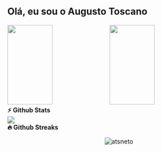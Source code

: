 ## Olá, eu sou o Augusto Toscano
<div>
<img height="180em" width="45%" src="https://github-readme-stats.vercel.app/api?username=atsneto&theme=blue-green"/>
 <img height="180em" width="45%" src="https://github-readme-stats.vercel.app/api/top-langs/?username=atsneto&theme=blue-green"/>
</div>
<summary><b>⚡ Github Stats</b></summary>

  <div>
  <img src="https://skillicons.dev/icons?i=git,idea,java,postgres" />
</div>

    
  <summary><b>🔥 Github Streaks</b></summary>
<p align="center"><img src="https://github-readme-streak-stats.herokuapp.com/?user=atsneto&theme=black-ice&hide_border=true&stroke=0000&background=0D1117&ring=e05397&fire=e05397&currStreakLabel=e05397" alt="atsneto" /></p>

